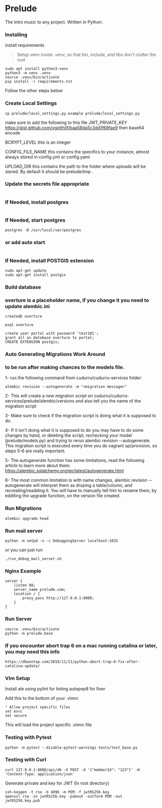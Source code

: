 # Prelude

The intro music to any project. Written in Python.

### Installing

install requirements

> Setup venv inside .venv, so that bin, include, and libs don't clutter the root

```
sudo apt install python3-venv
python3 -m venv .venv
source .venv/bin/activate
pip install -r requirements.txt

```

Follow the other steps below


### Create Local Settings

```
cp prelude/local_settings.py.example prelude/local_settings.py

```
make sure to add the following to this file
JWT_PRIVATE_KEY 
    https://gist.github.com/ygotthilf/baa58da5c3dd1f69fae9 
    then base64 encode

BCRYPT_LEVEL
    this is an integer

CONFIG_FILE_NAME
    this contains the specifics to your instance, almost always stored in config.yml or config.yaml

UPLOAD_DIR
    this contains the path to the folder where uploads will be stored. By default it should be prelude/tmp . 

### Update the secrets file appropriate
```
```

### If Needed, install postgres
```
```

### If Needed, start postgres
```
postgres -D /usr/local/var/postgres
```
### or add auto start
```
```

### If Needed, install POSTGIS extension
```
sudo apt-get update
sudo apt-get install postgis
```

### Build database 
### overture is a placeholder name, if you change it you need to update alembic.ini

```
createdb overture

psql overture

create user portal with password 'test101';
grant all on database overture to portal;
CREATE EXTENSION postgis;

```


### Auto Generating Migrations Work Around
### to be run after making chances to the models file.

1- run the following command from cudurru/cudurru-services folder:
```
alembic revision --autogenerate -m "<migration message>"
```

2- This will create a new migration script on cudurru/cudurru-services/prelude/alembic/versions
  and also tell you the name of the migration script

3- Make sure to check if the migration script is doing what it is supposed to do.

4- If it isn't doing what it is supposed to do you may have to do some changes by hand,
  or deleting the script, rechecking your model (prelude/models.py) and trying to rerun 
  alembic revision --autogenerate. This migration script is executed every time you do
  vagrant up/provision, so steps 5-6 are really important.

5- The autogenerate function has some limitations, read the following article to learn more about them:
https://alembic.sqlalchemy.org/en/latest/autogenerate.html

6- The most common limitation is with name changes, alembic revision --autogenerate will interpret
  them as droping a table/column, and recreating/readding it. You will have to manually tell him 
  to rename them, by edditing the upgrade function, on the version file created.


### Run Migrations

```
alembic upgrade head
```

### Run mail server

```
python -m smtpd -n -c DebuggingServer localhost:1025
```

or you can just run
```
./run_debug_mail_server.sh
```



### Nginx Example

```
server {
    listen 80;
    server_name prelude.com;
    location / {
        proxy_pass http://127.0.0.1:8080;
    }
}
```


### Run Server

```
source .venv/bin/activate
python -m prelude.base
```
### If you encounter abort trap 6 on a mac running catalina or later, you may need this info
```
https://dbaontap.com/2019/11/11/python-abort-trap-6-fix-after-catalina-update/
```

### Vim Setup

Install ale
using pylint for linting
autopep8 for fixer

Add this to the bottom of your .vimrc

```
" Allow project specific files
set exrc
set secure
```

This will load the project specific .vimrc file

### Testing with Pytest


```
python -m pytest --disable-pytest-warnings tests/test_base.py
```


### Testing with Curl

```
curl 127.0.0.1:8080/api/db -X POST -d '{"memberId": "123"}' -H 'Content-Type: application/json'
```


Generate private and key for JWT (In root directory)

```
ssh-keygen -t rsa -b 4096 -m PEM -f jwtRS256.key
openssl rsa -in jwtRS256.key -pubout -outform PEM -out jwtRS256.key.pub
```



